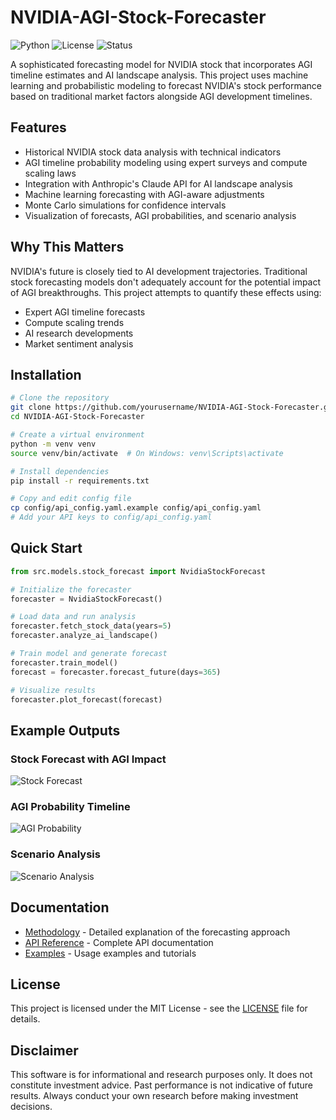 # NVIDIA-AGI-Stock-Forecaster

![Python](https://img.shields.io/badge/Python-3.8%2B-blue)
![License](https://img.shields.io/badge/License-MIT-green)
![Status](https://img.shields.io/badge/Status-Alpha-orange)

A sophisticated forecasting model for NVIDIA stock that incorporates AGI timeline estimates and AI landscape analysis. This project uses machine learning and probabilistic modeling to forecast NVIDIA's stock performance based on traditional market factors alongside AGI development timelines.

## Features

- Historical NVIDIA stock data analysis with technical indicators
- AGI timeline probability modeling using expert surveys and compute scaling laws
- Integration with Anthropic's Claude API for AI landscape analysis
- Machine learning forecasting with AGI-aware adjustments
- Monte Carlo simulations for confidence intervals
- Visualization of forecasts, AGI probabilities, and scenario analysis

## Why This Matters

NVIDIA's future is closely tied to AI development trajectories. Traditional stock forecasting models don't adequately account for the potential impact of AGI breakthroughs. This project attempts to quantify these effects using:

- Expert AGI timeline forecasts
- Compute scaling trends
- AI research developments
- Market sentiment analysis

## Installation

```bash
# Clone the repository
git clone https://github.com/yourusername/NVIDIA-AGI-Stock-Forecaster.git
cd NVIDIA-AGI-Stock-Forecaster

# Create a virtual environment
python -m venv venv
source venv/bin/activate  # On Windows: venv\Scripts\activate

# Install dependencies
pip install -r requirements.txt

# Copy and edit config file
cp config/api_config.yaml.example config/api_config.yaml
# Add your API keys to config/api_config.yaml
```

## Quick Start

```python
from src.models.stock_forecast import NvidiaStockForecast

# Initialize the forecaster
forecaster = NvidiaStockForecast()

# Load data and run analysis
forecaster.fetch_stock_data(years=5)
forecaster.analyze_ai_landscape()

# Train model and generate forecast
forecaster.train_model()
forecast = forecaster.forecast_future(days=365)

# Visualize results
forecaster.plot_forecast(forecast)
```

## Example Outputs

### Stock Forecast with AGI Impact

![Stock Forecast](docs/images/sample_forecast.png)

### AGI Probability Timeline

![AGI Probability](docs/images/agi_probability.png)

### Scenario Analysis

![Scenario Analysis](docs/images/scenario_analysis.png)

## Documentation

- [Methodology](docs/methodology.md) - Detailed explanation of the forecasting approach
- [API Reference](docs/api.md) - Complete API documentation
- [Examples](docs/examples/) - Usage examples and tutorials

## License

This project is licensed under the MIT License - see the [LICENSE](LICENSE) file for details.

## Disclaimer

This software is for informational and research purposes only. It does not constitute investment advice. Past performance is not indicative of future results. Always conduct your own research before making investment decisions.
